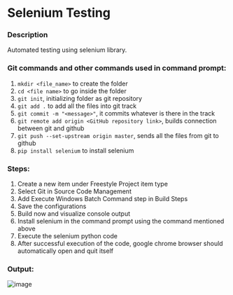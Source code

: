 # Selenium Testing

### Description
Automated testing using selenium library.

### Git commands and other commands used in command prompt:
1. `mkdir <file_name>` to create the folder
2. `cd <file name>` to go inside the folder
3. `git init`, initializing folder as git repository
5. `git add .` to add all the files into git track
6. `git commit -m "<message>"`, it commits whatever is there in the track
7. `git remote add origin <GitHub repository link>`, builds connection between git and github
8. `git push --set-upstream origin master`, sends all the files from git to github
9. `pip install selenium` to install selenium

### Steps:
1. Create a new item under Freestyle Project item type
2. Select Git in Source Code Management
3. Add Execute Windows Batch Command step in Build Steps
4. Save the configurations
5. Build now and visualize console output
6. Install selenium in the command prompt using the command mentioned above
7. Execute the selenium python code
8. After successful execution of the code, google chrome browser should automatically open and quit itself

### Output:
![image](https://github.com/user-attachments/assets/cf13ea8e-d669-4178-a12e-c43cb317ec73)


